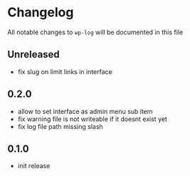 # Changelog

All notable changes to `wp-log` will be documented in this file

## Unreleased

- fix slug on limit links in interface

## 0.2.0

- allow to set interface as admin menu sub item
- fix warning file is not writeable if it doesnt exist yet
- fix log file path missing slash

## 0.1.0

- init release
